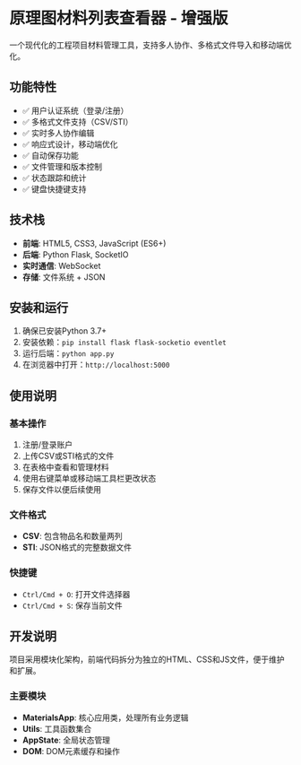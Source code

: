 # 原理图材料列表查看器 - 增强版

一个现代化的工程项目材料管理工具，支持多人协作、多格式文件导入和移动端优化。

## 功能特性

- ✅ 用户认证系统（登录/注册）
- ✅ 多格式文件支持（CSV/STI）
- ✅ 实时多人协作编辑
- ✅ 响应式设计，移动端优化
- ✅ 自动保存功能
- ✅ 文件管理和版本控制
- ✅ 状态跟踪和统计
- ✅ 键盘快捷键支持

## 技术栈

- **前端**: HTML5, CSS3, JavaScript (ES6+)
- **后端**: Python Flask, SocketIO
- **实时通信**: WebSocket
- **存储**: 文件系统 + JSON



## 安装和运行

1. 确保已安装Python 3.7+
2. 安装依赖：`pip install flask flask-socketio eventlet`
3. 运行后端：`python app.py`
4. 在浏览器中打开：`http://localhost:5000`

## 使用说明

### 基本操作
1. 注册/登录账户
2. 上传CSV或STI格式的文件
3. 在表格中查看和管理材料
4. 使用右键菜单或移动端工具栏更改状态
5. 保存文件以便后续使用

### 文件格式
- **CSV**: 包含物品名和数量两列
- **STI**: JSON格式的完整数据文件

### 快捷键
- `Ctrl/Cmd + O`: 打开文件选择器
- `Ctrl/Cmd + S`: 保存当前文件

## 开发说明

项目采用模块化架构，前端代码拆分为独立的HTML、CSS和JS文件，便于维护和扩展。

### 主要模块
- **MaterialsApp**: 核心应用类，处理所有业务逻辑
- **Utils**: 工具函数集合
- **AppState**: 全局状态管理
- **DOM**: DOM元素缓存和操作
